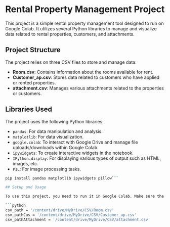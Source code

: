 # Rental Property Management Project

This project is a simple rental property management tool designed to run on Google Colab. It utilizes several Python libraries to manage and visualize data related to rental properties, customers, and attachments.

## Project Structure

The project relies on three CSV files to store and manage data:

- **Room.csv**: Contains information about the rooms available for rent.
- **Customer_ap.csv**: Stores data related to customers who have applied or rented properties.
- **attachment.csv**: Manages various attachments related to the properties or customers.

## Libraries Used

The project uses the following Python libraries:

- `pandas`: For data manipulation and analysis.
- `matplotlib`: For data visualization.
- `google.colab`: To interact with Google Drive and manage file uploads/downloads within Google Colab.
- `ipywidgets`: To create interactive widgets in the notebook.
- `IPython.display`: For displaying various types of output such as HTML, images, etc.
- `PIL`: For image processing tasks.

```bash
pip install pandas matplotlib ipywidgets pillow```

## Setup and Usage

To use this project, you need to run it in Google Colab. Make sure the required CSV files are uploaded to your Google Drive and update the file paths accordingly.

```python
csv_path = '/content/drive/MyDrive/CSV/Room.csv'
csv_pathCus = '/content/drive/MyDrive/CSV/Customer_ap.csv'
csv_pathAttachment = '/content/drive/MyDrive/CSV/attachment.csv'


